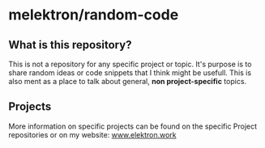 # melektron/random-code
## What is this repository?
This is not a repository for any specific project or topic.
It's purpose is to share random ideas or code snippets that I think might be usefull.
This is also ment as a place to talk about general, **non project-specific** topics.

## Projects
More information on specific projects can be found on the specific Project repositories or on my website: www.elektron.work

